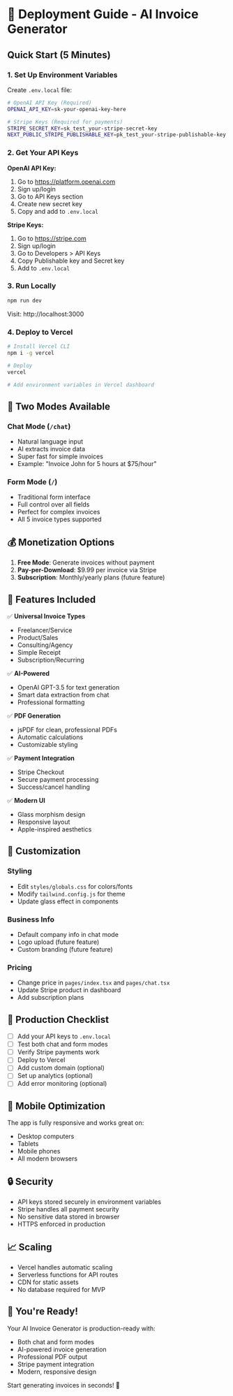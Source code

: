 
# 🚀 Deployment Guide - AI Invoice Generator

## Quick Start (5 Minutes)

### 1. **Set Up Environment Variables**
Create `.env.local` file:
```bash
# OpenAI API Key (Required)
OPENAI_API_KEY=sk-your-openai-key-here

# Stripe Keys (Required for payments)
STRIPE_SECRET_KEY=sk_test_your-stripe-secret-key
NEXT_PUBLIC_STRIPE_PUBLISHABLE_KEY=pk_test_your-stripe-publishable-key
```

### 2. **Get Your API Keys**

**OpenAI API Key:**
1. Go to https://platform.openai.com
2. Sign up/login
3. Go to API Keys section
4. Create new secret key
5. Copy and add to `.env.local`

**Stripe Keys:**
1. Go to https://stripe.com
2. Sign up/login
3. Go to Developers > API Keys
4. Copy Publishable key and Secret key
5. Add to `.env.local`

### 3. **Run Locally**
```bash
npm run dev
```
Visit: http://localhost:3000

### 4. **Deploy to Vercel**
```bash
# Install Vercel CLI
npm i -g vercel

# Deploy
vercel

# Add environment variables in Vercel dashboard
```

## 🎯 **Two Modes Available**

### **Chat Mode** (`/chat`)
- Natural language input
- AI extracts invoice data
- Super fast for simple invoices
- Example: "Invoice John for 5 hours at $75/hour"

### **Form Mode** (`/`)
- Traditional form interface
- Full control over all fields
- Perfect for complex invoices
- All 5 invoice types supported

## 💰 **Monetization Options**

1. **Free Mode**: Generate invoices without payment
2. **Pay-per-Download**: $9.99 per invoice via Stripe
3. **Subscription**: Monthly/yearly plans (future feature)

## 🔧 **Features Included**

✅ **Universal Invoice Types**
- Freelancer/Service
- Product/Sales
- Consulting/Agency
- Simple Receipt
- Subscription/Recurring

✅ **AI-Powered**
- OpenAI GPT-3.5 for text generation
- Smart data extraction from chat
- Professional formatting

✅ **PDF Generation**
- jsPDF for clean, professional PDFs
- Automatic calculations
- Customizable styling

✅ **Payment Integration**
- Stripe Checkout
- Secure payment processing
- Success/cancel handling

✅ **Modern UI**
- Glass morphism design
- Responsive layout
- Apple-inspired aesthetics

## 🎨 **Customization**

### **Styling**
- Edit `styles/globals.css` for colors/fonts
- Modify `tailwind.config.js` for theme
- Update glass effect in components

### **Business Info**
- Default company info in chat mode
- Logo upload (future feature)
- Custom branding (future feature)

### **Pricing**
- Change price in `pages/index.tsx` and `pages/chat.tsx`
- Update Stripe product in dashboard
- Add subscription plans

## 🚀 **Production Checklist**

- [ ] Add your API keys to `.env.local`
- [ ] Test both chat and form modes
- [ ] Verify Stripe payments work
- [ ] Deploy to Vercel
- [ ] Add custom domain (optional)
- [ ] Set up analytics (optional)
- [ ] Add error monitoring (optional)

## 📱 **Mobile Optimization**

The app is fully responsive and works great on:
- Desktop computers
- Tablets
- Mobile phones
- All modern browsers

## 🔒 **Security**

- API keys stored securely in environment variables
- Stripe handles all payment security
- No sensitive data stored in browser
- HTTPS enforced in production

## 📈 **Scaling**

- Vercel handles automatic scaling
- Serverless functions for API routes
- CDN for static assets
- No database required for MVP

## 🎉 **You're Ready!**

Your AI Invoice Generator is production-ready with:
- Both chat and form modes
- AI-powered invoice generation
- Professional PDF output
- Stripe payment integration
- Modern, responsive design

Start generating invoices in seconds! 🚀
